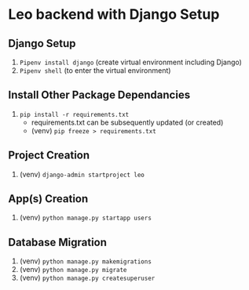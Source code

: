# Leo backend with Django Setup

## Django Setup

1. `Pipenv install django` (create virtual environment including Django)
2. `Pipenv shell` (to enter the virtual environment)

## Install Other Package Dependancies
1. `pip install -r requirements.txt`
    - requirements.txt can be subsequently updated (or created)
    - (venv) `pip freeze > requirements.txt`

## Project Creation
1. (venv) `django-admin startproject leo`

## App(s) Creation
1. (venv) `python manage.py startapp users`

## Database Migration
1. (venv) `python manage.py makemigrations`
2. (venv) `python manage.py migrate`
3. (venv) `python manage.py createsuperuser`
